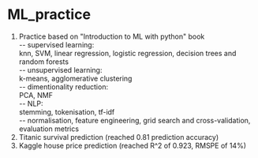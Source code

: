 # ML_practice

1. Practice based on "Introduction to ML with python" book<br>
  -- supervised learning:<br>
     knn, SVM, linear regression, logistic regression, decision trees and random forests<br>
  -- unsupervised learning:<br>
     k-means, agglomerative clustering<br>
  -- dimentionality reduction:<br>
     PCA, NMF<br>
  -- NLP:<br>
     stemming, tokenisation, tf-idf<br>
  -- normalisation, feature engineering, grid search and cross-validation, evaluation metrics<br>
3. Titanic survival prediction (reached 0.81 prediction accuracy)<br>
4. Kaggle house price prediction (reached R^2 of 0.923, RMSPE of 14%)
